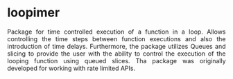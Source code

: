 # loopimer
<p align="justify">
Package for time controlled execution of a function in a loop. Allows controlling the time steps between function executions and also the introduction of time delays. Furthermore, the package utilizes Queues and slicing to provide the user with the ability to control the execution of the looping function using queued slices. Tha package was originally developed for working with rate limited APIs.
</p>  
